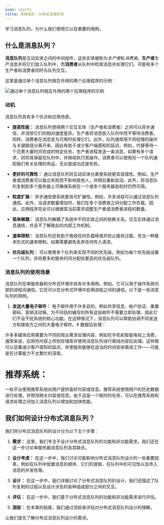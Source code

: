 ```yaml
---
icon: start1
title: 系统设计：分布式消息队列
---
```



学习消息队列，为什么我们使用它以及重要的用例。

## 什么是消息队列？

**消息队列**是互动实体之间的中间组件，这些实体被称为*生产者*和*消费者*。**生产者**生产消息并将它们放入队列中，而**消费者**从队列中检索消息并处理它们。可能有多个生产者和消费者同时与队列交互。

这里是通过单个消息队列相互作用的两个应用程序的示例：

![通过单个消息队列相互作用的两个应用程序的示例](/img/17-Distributed%20Messaging%20Queue/AnExampleOfTwoApplicationsInteractingViaASingleMessagingQueue.png)

### 动机

消息队列具有多个优点和应用场景。

- **提高性能：** 消息队列使得两个交互实体（生产者和消费者）之间可以异步通信，并消除它们的相对速度差异。生产者将消息放入队列中而不等待消费者。同样，消费者在消息变为可用时处理它们。此外，队列通常用于将较慢的操作与关键路径分离开来，因此有助于减少客户端感知的延迟。例如，代替等待一个花费大量时间完成的特定任务，生产者进程发送一条消息，如果有多个请求，则将其保留在队列中，并继续执行其操作。消费者可以使用另一个队列通知我们有关处理的命运，无论是成功还是失败。

- **更好的可靠性：** 通过消息队列将互动实体分离使系统更具容错性。例如，生产者或消费者可以独立失败而不影响其他人，并稍后重新启动。此外，将消息队列复制到多个服务器上可确保系统在一个或多个服务器宕机时仍然可用。

- **粒度扩展：** 异步通信使系统更具可扩展性。例如，许多进程可以通过消息队列通信。此外，当请求数量增加时，我们在多个消费者之间分配工作负载。因此，应用程序完全可以根据其当前需求调整生产者或消费者进程的数量。

- **简单解耦：** 消息队列解耦了系统中不同实体之间的依赖关系。交互实体通过消息通信，并且不了解彼此的内部工作机制。

- **速率限制：** 消息队列还有助于吸收任何负载峰值并防止服务过载，充当一种基本形式的速率限制，如果需要避免丢弃任何传入请求。

- **优先级队列：** 可以使用多个队列来实现不同的优先级，例如为每个优先级设置一个队列，并将更多的服务时间分配给更高的优先级队列。

### 消息队列的使用场景

消息队列在单服务器和分布式环境中具有许多用例。例如，它可以用于操作系统内部的进程间通信。它还可以在分布式环境中启用进程之间的通信。以下是一些消息队列的用例。

1. **发送大量电子邮件：** 电子邮件用于许多目的，例如共享信息、帐户验证、重置密码、营销活动等。为不同目的编写的所有这些邮件不需要立即处理，因此它们不会干扰系统的核心功能。在这种情况下，消息队列可以帮助协调不同发送方和接收方之间的大量电子邮件。# 数据后处理：

许多多媒体应用需要为不同的观众需求处理内容，例如在手机和智能电视上消费。通常来说，应用将内容上传到存储库并使用消息队列进行离线内容后处理。这样做可以显著减少客户感知的延迟，并使服务能够在适当的时间安排离线工作——可能是在计算能力不太繁忙的深夜。

# 推荐系统：

一些平台使用推荐系统向用户提供喜好内容或信息。推荐系统使用用户的历史数据进行处理，并预测相关内容或信息。由于这是一个耗时的任务，可以在推荐系统和请求处理之间加入消息队列以增加和加快性能。

## 我们如何设计分布式消息队列？

我们将分布式消息队列的设计分为以下五个步骤：

1. **需求：** 这里，我们专注于设计分布式消息队列的功能和非功能需求。我们还在这一步讨论单服务器消息队列及其缺点。

2. **设计考虑：** 在这一步中，我们讨论可能影响分布式消息队列设计的一些重要因素，例如在队列中放置消息的顺序、它们的提取、在队列中的可见性以及传入消息的并发性等。

3. **设计：** 在这一步中，我们详细讨论了分布式消息队列的设计。我们还描述了队列复制的过程以及设计涉及的各种组成部分之间的交互。

4. **评估：** 在这一步中，我们基于分布式消息队列的功能和非功能需求进行评估。

5. **测验：** 在本章的结尾，我们通过测验来评估对分布式消息队列设计的理解。

让我们首先了解分布式消息队列设计的需求。